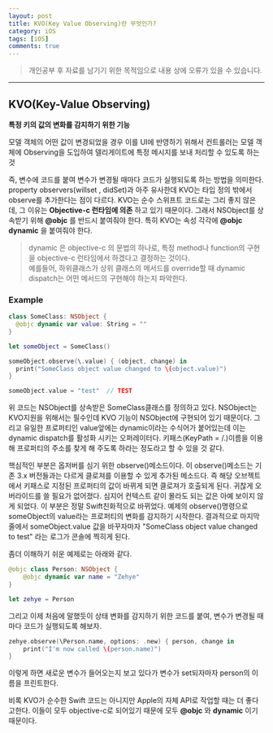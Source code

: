 ```yaml
---
layout: post
title: KVO(Key Value Observing)란 무엇인가?
category: iOS
tags: [iOS]
comments: true
---
```


> 개인공부 후 자료를 남기기 위한 목적임으로 내용 상에 오류가 있을 수 있습니다.    

<hr>

## KVO(Key-Value Observing)

**특정 키의 값의 변화를 감지하기 위한 기능**

모델 객체의 어떤 값이 변경되었을 경우 이를 UI에 반영하기 위해서 컨트롤러는 모델 객체에 Observing을 도입하여 델리게이트에 특정 메시지를 보내 처리할 수 있도록 하는 것

즉, 변수에 코드를 붙여 변수가 변경될 때마다 코드가 실행되도록 하는 방법을 의미한다. property observers(willset , didSet)과 아주 유사한데 KVO는 타입 정의 밖에서 observe를 추가한다는 점이 다르다. KVO는 순수 스위프트 코드로는 그리 좋지 않은데, 그 이유는 **Objective-c 런타임에 의존** 하고 있기 때문이다. 그래서 NSObject를 상속받기 위해 **@objc** 를 반드시 붙여줘야 한다. 특히 KVO는 속성 각각에 **@objc dynamic** 을 붙여줘야 한다.

> dynamic 은 objective-c 의 문법의 하나로, 특정 method나 function의 구현을 objective-c 런타임에서 하겠다고 결정하는 것이다.      
예를들어, 하위클래스가 상위 클래스의 메서드를 override할 때 dynamic dispatch는 어떤 메서드의 구현해야 하는지 파악한다.

### Example

```swift
class SomeClass: NSObject {
  @objc dynamic var value: String = ""
}

let someObject = SomeClass()

someObject.observe(\.value) { (object, change) in
  print("SomeClass object value changed to \(object.value)")
}

someObject.value = "test"  // TEST
```

위 코드는 NSObject를 상속받은 SomeClass클래스를 정의하고 있다. NSObject는 KVO지원을 위해서는 필수인데 KVO 기능이 NSObject에 구현되어 있기 때문이다. 그리고 유일한 프로퍼티인 value앞에는 dynamic이라는 수식어가 붙어있는데 이는 dynamic dispatch를 활성화 시키는 오퍼레이터다. 키패스(KeyPath = /.)이름을 이용해 프로퍼티의 주소를 찾게 해 주도록 하라는 정도라고 할 수 있을 것 같다.

핵심적인 부분은 옵저버를 심기 위한 observe()메소드이다. 이 observe()메소드는 기존 3.x 버전들과는 다르게 클로져를 이용할 수 있게 추가된 메소드다. 즉 해당 오브젝트에서 키패스로 지정된 프로퍼티의 값이 바뀌게 되면 클로져가 호출되게 된다. 귀찮게 오버라이드를 쓸 필요가 없어졌다. 심지어 컨텍스트 같이 몰라도 되는 값은 아예 보이지 않게 되었다. 이 부분은 정말 Swift친화적으로 바뀌었다. 예제의 observe()명령으로 someObject의 value라는 프로퍼티의 변화를 감지하기 시작한다. 결과적으로 마지막 줄에서 someObject.value 값을 바꾸자마자 "SomeClass object value changed to test" 라는 로그가 콘솔에 찍히게 된다.

좀더 이해하기 쉬운 예제로는 아래와 같다.

```swift
@objc class Person: NSObject {
    @objc dynamic var name = "Zehye"
}

let zehye = Person
```

그리고 이제 처음에 말했듯이 상태 변화를 감지하기 위한 코드를 붙여, 변수가 변경될 때마다 코드가 실행되도록 해보자.

```swift
zehye.observe(\Person.name, options: .new) { person, change in
    print("I'm now called \(person.name)")
}
```

이렇게 하면 새로운 변수가 들어오는지 보고 있다가 변수가 set되자마자 person의 이름을 프린트한다.

비록 KVO가 순수한 Swift 코드는 아니지만 Apple의 자체 API로 작업할 때는 더 좋다고한다. 이들이 모두 objective-c로 되어있기 때문에 모두 **@objc** 와 **dynamic** 이기 때문이다.
